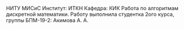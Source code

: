 НИТУ МИСиС Институт: ИТКН Кафедра: КИК Работа по алгоритмам дискретной математики. 
Работу выполнила студентка 2ого курса, группы БПМ-19-2: Акимова А. А.
